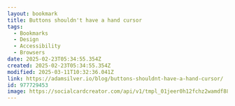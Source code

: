 ```yaml
---
layout: bookmark
title: Buttons shouldn't have a hand cursor
tags:
  - Bookmarks
  - Design
  - Accessibility
  - Browsers
date: 2025-02-23T05:34:55.354Z
created: 2025-02-23T05:34:55.354Z
modified: 2025-03-11T10:32:36.041Z
link: https://adamsilver.io/blog/buttons-shouldnt-have-a-hand-cursor/
id: 977729453
image: https://socialcardcreator.com/api/v1/tmpl_01jeer0h12fchz2wamdf88qb9k.png?heading=Buttons%20shouldn&#39;t%20have%20a%20hand%20cursor
---
```

